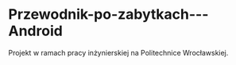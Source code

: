 # Przewodnik-po-zabytkach---Android
Projekt w ramach pracy inżynierskiej na Politechnice Wrocławskiej.
